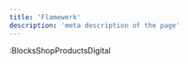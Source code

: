 ```yaml
---
title: 'Flamewerk'
description: 'meta description of the page'
---
```

[//]: :ComponentsReference

[//]: :ComponentsMessage


[//]: :BlocksShopProductsList

[//]: :BlocksShopProductsSubscriptions

:BlocksShopProductsDigital